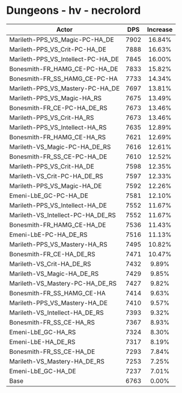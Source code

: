 # Dungeons - hv - necrolord
| Actor | DPS | Increase |
|---|:---:|:---:|
|Marileth-PPS_VS_Magic-PC-HA_DE|7902|16.84%|
|Marileth-PPS_VS_Crit-PC-HA_DE|7888|16.63%|
|Marileth-PPS_VS_Intellect-PC-HA_DE|7845|16.00%|
|Bonesmith-FR_HAMG_CE-PC-HA_DE|7833|15.82%|
|Bonesmith-FR_SS_HAMG_CE-PC-HA|7733|14.34%|
|Marileth-PPS_VS_Mastery-PC-HA_DE|7697|13.81%|
|Marileth-PPS_VS_Magic-HA_RS|7675|13.49%|
|Bonesmith-FR_CE-PC-HA_DE_RS|7673|13.46%|
|Marileth-PPS_VS_Crit-HA_RS|7673|13.46%|
|Marileth-PPS_VS_Intellect-HA_RS|7635|12.89%|
|Bonesmith-FR_HAMG_CE-HA_RS|7621|12.69%|
|Marileth-VS_Magic-PC-HA_DE_RS|7616|12.61%|
|Bonesmith-FR_SS_CE-PC-HA_DE|7610|12.52%|
|Marileth-PPS_VS_Crit-HA_DE|7598|12.35%|
|Marileth-VS_Crit-PC-HA_DE_RS|7597|12.33%|
|Marileth-PPS_VS_Magic-HA_DE|7592|12.26%|
|Emeni-LbE_GC-PC-HA_DE|7581|12.10%|
|Marileth-PPS_VS_Intellect-HA_DE|7552|11.67%|
|Marileth-VS_Intellect-PC-HA_DE_RS|7552|11.67%|
|Bonesmith-FR_HAMG_CE-HA_DE|7536|11.43%|
|Emeni-LbE-PC-HA_DE_RS|7516|11.13%|
|Marileth-PPS_VS_Mastery-HA_RS|7495|10.82%|
|Bonesmith-FR_CE-HA_DE_RS|7471|10.47%|
|Marileth-VS_Crit-HA_DE_RS|7432|9.89%|
|Marileth-VS_Magic-HA_DE_RS|7429|9.85%|
|Marileth-VS_Mastery-PC-HA_DE_RS|7427|9.82%|
|Bonesmith-FR_SS_HAMG_CE-HA|7414|9.63%|
|Marileth-PPS_VS_Mastery-HA_DE|7410|9.57%|
|Marileth-VS_Intellect-HA_DE_RS|7393|9.32%|
|Bonesmith-FR_SS_CE-HA_RS|7367|8.93%|
|Emeni-LbE_GC-HA_RS|7324|8.30%|
|Emeni-LbE-HA_DE_RS|7317|8.19%|
|Bonesmith-FR_SS_CE-HA_DE|7293|7.84%|
|Marileth-VS_Mastery-HA_DE_RS|7253|7.25%|
|Emeni-LbE_GC-HA_DE|7237|7.01%|
|Base|6763|0.00%|
